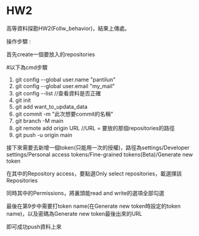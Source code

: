 # HW2
高等資料探勘HW2(Follw_behavior)，結果上傳處。

操作步驟 :

首先create一個要放入的repositories
  
  #以下為cmd步驟
  1. git config --global user.name "pantilun"
  2. git config --global user.email "my_mail"
  3. git config --list  //查看資料是否正確
  4. git init
  5. git add want_to_updata_data 
  6. git commit -m "此次想要commit的名稱"
  7. git branch -M main
  8. git remote add origin URL  //URL = 要放的那個repositories的路徑
  9. git push -u origin main

接下來需要去新增一個token(只能用一次的授權)，路徑為settings/Developer settings/Personal access tokens/Fine-grained tokens(Beta)/Generate new token

在其中的Repository access，要點選Only select repositories，載選擇該Repositories

同時其中的Permissions，將裏頭能read and write的選項全部勾選

最後在第9步中需要打token name(在Generate new token時設定的token name)，以及密碼為Generate new token最後出來的URL

即可成功push資料上來

